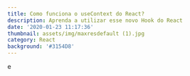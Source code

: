 ```yaml
---
title: Como funciona o useContext do React?
description: Aprenda a utilizar esse novo Hook do React
date: '2020-01-23 11:17:36'
thumbnail: assets/img/maxresdefault (1).jpg
category: React
background: '#3154D8'
---
```

e
